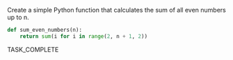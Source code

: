 Create a simple Python function that calculates the sum of all even numbers up to n.

```python
def sum_even_numbers(n):
    return sum(i for i in range(2, n + 1, 2))
```

TASK_COMPLETE